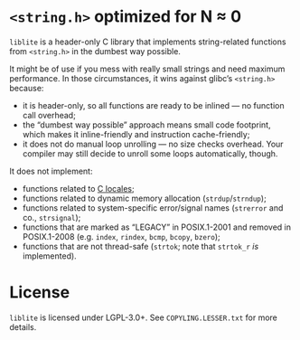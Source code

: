 `<string.h>` optimized for N ≈ 0
===

`liblite` is a header-only C library that implements string-related functions from `<string.h>` in the dumbest way possible.

It might be of use if you mess with really small strings and need maximum performance. In those circumstances, it wins against glibc’s `<string.h>` because:
  * it is header-only, so all functions are ready to be inlined — no function call overhead;
  * the “dumbest way possible” approach means small code footprint, which makes it inline-friendly and instruction cache-friendly;
  * it does not do manual loop unrolling — no size checks overhead. Your compiler may still decide to unroll some loops automatically, though.

It does not implement:
  * functions related to [C locales](https://github.com/mpv-player/mpv/commit/1e70e82baa9193f6f027338b0fab0f5078971fbe);
  * functions related to dynamic memory allocation (`strdup`/`strndup`);
  * functions related to system-specific error/signal names (`strerror` and co., `strsignal`);
  * functions that are marked as “LEGACY” in POSIX.1-2001 and removed in POSIX.1-2008 (e.g. `index`, `rindex`, `bcmp`, `bcopy`, `bzero`);
  * functions that are not thread-safe (`strtok`; note that `strtok_r` *is* implemented).

License
===

`liblite` is licensed under LGPL-3.0+. See `COPYLING.LESSER.txt` for more details.
